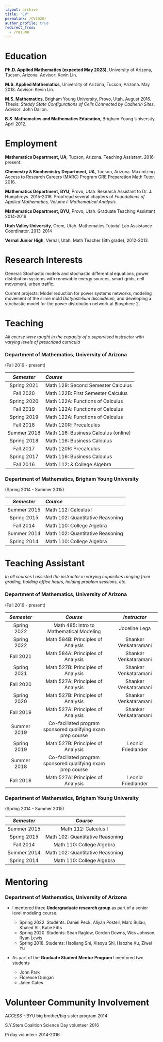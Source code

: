 ```yaml
---
layout: archive
title: "CV"
permalink: /CV2020/
author_profile: true
redirect_from:
  - /resume
---
```



# Education
**Ph.D. Applied Mathematics (expected
May 2023)**, University of Arizona, Tucson, Arizona.
Advisor: Kevin Lin.

**M.S. Applied Mathematics**, University of Arizona,
Tucson, Arizona. May 2018. Advisor: Kevin Lin.

**M.S. Mathematics**, Brigham Young University, Provo,
Utah, August 2016. Thesis: *Steady State Configurations of Cells
Connected by Cadherin Sites*, Advisor: John Dallon.

**B.S. Mathematics and Mathematics Education**, Brigham Young University, April 2012.

# Employment

**Mathematics Department, UA**, Tucson, Arizona. Teaching
Assistant. 2016-present.

**Chemestry & Biochemistry Department, UA**, Tucson,
Arizona. Maximizing Access to Research Careers (MARC) Program GRE
Preparation Math Tutor. 2016.

**Mathematics Department, BYU**, Provo, Utah. Research
Assistant to Dr. J. Humphreys. 2015-2016. Proofread several chapters of
*Foundations of Applied Mathematics, Volume I: Mathematical
Analysis.*

**Mathematics Department, BYU**, Provo, Utah. Graduate
Teaching Assistant 2014-2016

**Utah Valley University**, Orem, Utah. Mathematics
Tutorial Lab Assistance Coordinator. 2013-2014

**Vernal Junior High**, Vernal, Utah. Math Teacher (8th
grade), 2012-2013.

# Research Interests
General: Stochastic models and
stochastic differential equations, power distribution systems with
renewable energy sources, smart grids, cell movement, urban traffic.

Current projects: Model reduction for power systems networks, modeling
movement of the slime mold *Dictyostelium discoideum*, and developing a
stochastic model for the power distribution network at Biosphere 2.

<!-- # References

Dr. Kevin Lin, Ph.D. Advisor, Associate Professor, Department of
Mathematics, University of Arizona.

Dr. Shankar Venkataramani, Professor, Department of Mathematics,
University of Arizona.

Dr. John Dallon, M.S. Advisor, Professor, Department of Mathematics,
Brigham Young University. -->

# Teaching
*All course were taught in the capacity of a
supervised instructor with varying levels of prescribed
curricula*
### Department of Mathematics, University of Arizona
(Fall 2016 - present)

|*Semester* | *Course*|
|:---:|:---|
|Spring 2021 | Math 129:  Second Semester Calculus |
|Fall 2020 | Math 122B: First Semester Calculus |
|Spring 2020 | Math 122A: Functions of Calculus|
|Fall 2019 | Math 122A: Functions of Calculus|
|Spring 2019 | Math 122A: Functions of Calculus|
|Fall 2018 | Math 120R: Precalculus|
|Summer 2018 | Math 116: Business Calculus (online)|
|Spring 2018 | Math 116: Business Calculus|
|Fall 2017 | Math 120R:  Precalculus|
|Spring 2017 | Math 116:  Business Calculus |
|Fall 2016 | Math 112: & College Algebra|

### Department of Mathematics, Brigham Young University
(Spring 2014 - Summer 2015)

|*Semester* | *Course*|
|:---:|:---|
|Summer 2015 | Math 112:  Calculus I|
|Spring 2015 | Math 102:  Quantitative Reasoning|
|Fall 2014 | Math 110:  College Algebra|
|Summer 2014 | Math 102:  Quantitative Reasoning|
|Spring 2014 | Math 110:  College Algebra|

# Teaching Assistant
*In all courses I assisted the
instructor in varying capacities ranging from grading, holding office
hours, holding problem sessions, etc.*

### Department of Mathematics, University of Arizona
(Fall 2016 - present)

|*Semester* | *Course* | *Instructor* |
|:---:|:---:|:---:|
|Spring 2022 | Math 485: Intro to Mathematical Modeling | Joceline Lega |
|Spring 2022 | Math 584B: Principles of Analysis | Shankar Venkataramani |
|Fall 2021 | Math 584A: Principles of Analysis | Shankar Venkataramani |
|Spring 2021 | Math 527B: Principles of Analysis | Shankar Venkataramani|
|Fall 2020 | Math 527A: Principles of Analysis | Shankar Venkataramani|
|Spring 2020 | Math 527B: Principles of Analysis | Shankar Venkataramani|
|Fall 2019 | Math 527A:  Principles of Analysis | Shankar Venkataramani|
|Summer 2019 | Co-facillated program sponsored qualifying exam prep course ||
|Spring 2019 | Math 527B: Principles of Analysis | Leonid Friedlander|
|Summer 2018 | Co-facillated program sponsored qualifying exam prep course ||
|Fall 2018 | Math 527A: Principles of Analysis | Leonid Friedlander|

### Department of Mathematics, Brigham Young University
(Spring 2014 - Summer 2015)

| *Semester* | *Course* |
|:---:|:---:|
|Summer 2015| Math 112: Calculus I |
|Spring 2015| Math 102: Quantitative Reasoning |
|Fall 2014| Math 110: College Algebra|
|Summer 2014| Math 102: Quantitative Reasoning |
|Spring 2014| Math 110: College Algebra |

# Mentoring
### Department of Mathematics, University of Arizona

-   I mentored three **Undergraduate research group** as part
    of a senior level modeling course.
    -   Spring 2022. Students: Daniel Peck, Aliyah Postell, Marc Bulau,
        Khaled Ali, Katie Fitts
    -   Spring 2020. Students: Sean Raglow, Gordon Downs, Wes Johnson,
    Ryan Lewis
    -   Spring 2018. Students: Haoliang Shi, Xiaoyu Shi, Haozhe Xu,
        Ziwei Yu

-   As part of the **Graduate Student Mentor Program** I
    mentored two students

    -   John Park
    -   Florence Dungan
    -   Jalen Cates

# Volunteer Community Involvement
ACCESS - BYU big brother/big sister program 2014

S.Y.Stem Coalition Science Day volunteer 2016

Pi day volunteer 2014-2016
